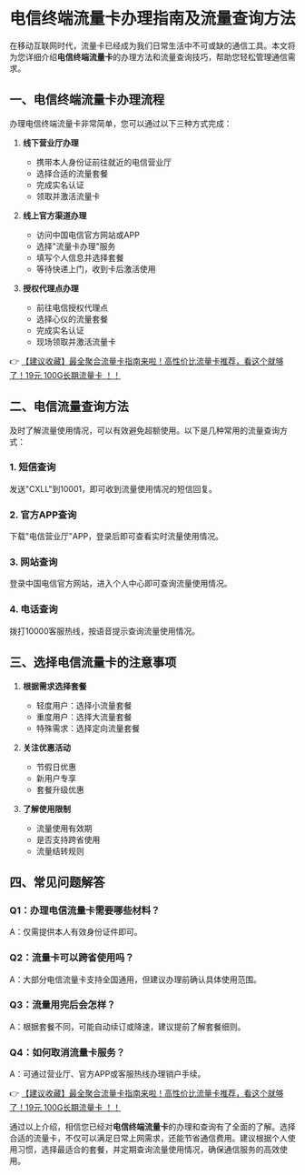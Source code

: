 # 电信终端流量卡办理指南及流量查询方法

在移动互联网时代，流量卡已经成为我们日常生活中不可或缺的通信工具。本文将为您详细介绍**电信终端流量卡**的办理方法和流量查询技巧，帮助您轻松管理通信需求。

## 一、电信终端流量卡办理流程

办理电信终端流量卡非常简单，您可以通过以下三种方式完成：

1. **线下营业厅办理**
   - 携带本人身份证前往就近的电信营业厅
   - 选择合适的流量套餐
   - 完成实名认证
   - 领取并激活流量卡

2. **线上官方渠道办理**
   - 访问中国电信官方网站或APP
   - 选择"流量卡办理"服务
   - 填写个人信息并选择套餐
   - 等待快递上门，收到卡后激活使用

3. **授权代理点办理**
   - 前往电信授权代理点
   - 选择心仪的流量套餐
   - 完成实名认证
   - 现场领取并激活流量卡

👉 [【建议收藏】最全聚合流量卡指南来啦！高性价比流量卡推荐，看这个就够了！19元 100G长期流量卡 ！！](https://bit.ly/Liuliangka)

## 二、电信流量查询方法

及时了解流量使用情况，可以有效避免超额使用。以下是几种常用的流量查询方式：

### 1. 短信查询
发送"CXLL"到10001，即可收到流量使用情况的短信回复。

### 2. 官方APP查询
下载"电信营业厅"APP，登录后即可查看实时流量使用情况。

### 3. 网站查询
登录中国电信官方网站，进入个人中心即可查询流量使用情况。

### 4. 电话查询
拨打10000客服热线，按语音提示查询流量使用情况。

## 三、选择电信流量卡的注意事项

1. **根据需求选择套餐**
   - 轻度用户：选择小流量套餐
   - 重度用户：选择大流量套餐
   - 特殊需求：选择定向流量套餐

2. **关注优惠活动**
   - 节假日优惠
   - 新用户专享
   - 套餐升级优惠

3. **了解使用限制**
   - 流量使用有效期
   - 是否支持跨省使用
   - 流量结转规则

## 四、常见问题解答

### Q1：办理电信流量卡需要哪些材料？
A：仅需提供本人有效身份证件即可。

### Q2：流量卡可以跨省使用吗？
A：大部分电信流量卡支持全国通用，但建议办理前确认具体使用范围。

### Q3：流量用完后会怎样？
A：根据套餐不同，可能自动续订或降速，建议提前了解套餐细则。

### Q4：如何取消流量卡服务？
A：可通过营业厅、官方APP或客服热线办理销户手续。

👉 [【建议收藏】最全聚合流量卡指南来啦！高性价比流量卡推荐，看这个就够了！19元 100G长期流量卡 ！！](https://bit.ly/Liuliangka)

通过以上介绍，相信您已经对**电信终端流量卡**的办理和查询有了全面的了解。选择合适的流量卡，不仅可以满足日常上网需求，还能节省通信费用。建议根据个人使用习惯，选择最适合的套餐，并定期查询流量使用情况，确保通信服务的高效使用。